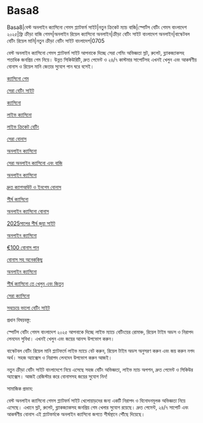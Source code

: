 # Basa8
Basa8|বেস্ট অনলাইন ক্যাসিনো গেমস প্ল্যাটফর্ম সাইট|নতুন ক্রিকেট ম্যাচ বাজি|স্পোর্টস বেটিং গেমস বাংলাদেশ ২০২৫|ফ্রি ক্রীড়া বাজি গেমস|অনলাইন রিয়েল ক্যাসিনো অনলাইন|ক্রীড়া বেটিং সাইট বাংলাদেশ অনলাইন|বাস্কেটবল বেটিং রিয়েল মানি|নতুন ক্রীড়া বেটিং সাইট বাংলাদেশ|0705

বেস্ট অনলাইন ক্যাসিনো গেমস প্ল্যাটফর্ম সাইট আপনাকে দিচ্ছে সেরা গেমিং অভিজ্ঞতা স্লট, রুলেট, ব্ল্যাকজ্যাকসহ শতাধিক জনপ্রিয় গেম নিয়ে। উন্নত সিকিউরিটি, দ্রুত পেমেন্ট ও ২৪/৭ কাস্টমার সাপোর্টসহ এখনই খেলুন এবং আকর্ষণীয় বোনাস ও রিয়েল মানি জেতার সুযোগ পান ঘরে বসেই।

<a href="https://basa8pc.com/">ক্যাসিনো গেম</a>

<a href="https://basa8pc.net/">সেরা বেটিং সাইট</a>

<a href="https://basa8live.com/">ক্যাসিনো</a>

<a href="https://basa8live.net/">লাইভ ক্যাসিনো</a>

<a href="https://basa8uk.com/">লাইভ ক্রিকেট বেটিং</a>

<a href="https://basa8uk.net/">সেরা বোনাস</a>

<a href="https://basa8hub.com/">অনলাইন ক্যাসিনো</a>

<a href="https://basa8hub.net/">সেরা অনলাইন ক্যাসিনো এবং বাজি</a>

<a href="https://basa8sx.com/">অনলাইন ক্যাসিনো</a>

<a href="https://basa8sx.net/">দ্রুত ক্যাশআউট ও ইনগেম বোনাস</a>

<a href="https://basa8wap.net/">শীর্ষ ক্যাসিনো</a>

<a href="https://basa8wap.com/">অনলাইন ক্যাসিনো বোনাস</a>

<a href="https://basa8now.com/">2025সালের শীর্ষ জুয়া সাইট</a>

<a href="https://basa8now.net/">অনলাইন ক্যাসিনো </a>

<a href="https://basa8pro.com/">€100 বোনাস পান</a>

<a href="https://basa8pro.net/">বোনাস সহ অনেককিছু</a> 

<a href="https://basa8vip.net/">অনলাইন ক্যাসিনো</a>

<a href="https://basa8us.net/">শীর্ষ ক্যাসিনো তে খেলুন এবং জিতুন</a>

<a href="https://basa8vip.com/">সেরা ক্যাসিনো</a>

<a href="https://basa8us.com/">সবচেয়ে ভালো বেটিং সাইট</a>

প্রধান বিষয়বস্তু:

স্পোর্টস বেটিং গেমস বাংলাদেশ ২০২৫ আপনাকে দিচ্ছে লাইভ ম্যাচে বেটিংয়ের রোমাঞ্চ, রিয়েল টাইম অডস ও নিরাপদ লেনদেন সুবিধা। এখনই খেলুন এবং জয়ের আনন্দ উপভোগ করুন।

বাস্কেটবল বেটিং রিয়েল মানি প্ল্যাটফর্মে লাইভ ম্যাচে বেট করুন, রিয়েল টাইম অডস অনুসরণ করুন এবং জয় করুন নগদ অর্থ। সহজ অ্যাক্সেস ও নিরাপদ লেনদেন উপভোগ করুন আজই।

নতুন ক্রীড়া বেটিং সাইট বাংলাদেশে নিয়ে এসেছে সহজ বেটিং অভিজ্ঞতা, লাইভ ম্যাচ অপশন, দ্রুত পেমেন্ট ও সিকিউর অ্যাক্সেস। আজই রেজিস্টার করে বোনাসসহ জয়ের সুযোগ নিন!

সামাজিক প্রভাব:

বেস্ট অনলাইন ক্যাসিনো গেমস প্ল্যাটফর্ম সাইট খেলোয়াড়দের জন্য একটি নিরাপদ ও বিনোদনমূলক অভিজ্ঞতা নিয়ে এসেছে। এখানে স্লট, রুলেট, ব্ল্যাকজ্যাকসহ জনপ্রিয় গেম খেলার সুযোগ রয়েছে। দ্রুত পেমেন্ট, ২৪/৭ সাপোর্ট এবং আকর্ষণীয় বোনাস এই প্ল্যাটফর্মকে অনলাইন ক্যাসিনো জগতে শীর্ষস্থানে পৌঁছে দিয়েছে।
